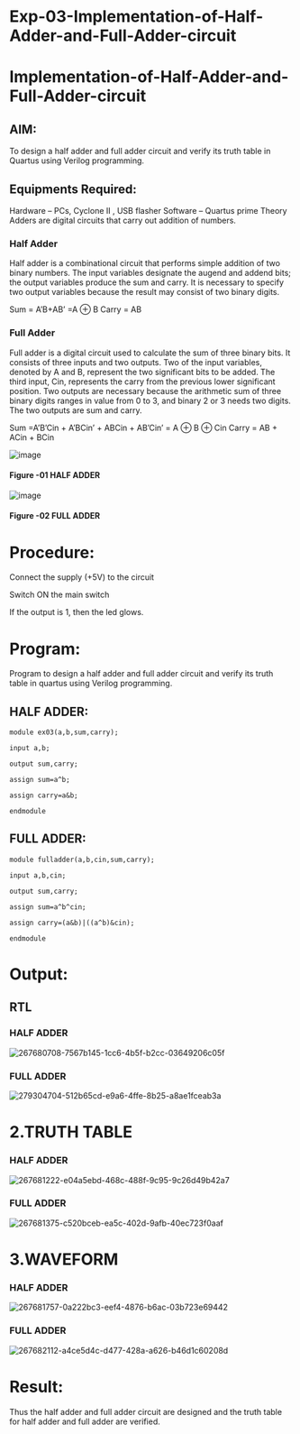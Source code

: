 
# Exp-03-Implementation-of-Half-Adder-and-Full-Adder-circuit

# Implementation-of-Half-Adder-and-Full-Adder-circuit
## AIM:
To design a half adder and full adder circuit and verify its truth table in Quartus using Verilog programming.

## Equipments Required:
Hardware – PCs, Cyclone II , USB flasher
Software – Quartus prime
Theory
Adders are digital circuits that carry out addition of numbers.

### Half Adder
Half adder is a combinational circuit that performs simple addition of two binary numbers. The input variables designate the augend and addend bits; the output variables produce the sum and carry. It is necessary to specify two output variables because the result may consist of two binary digits.

Sum = A’B+AB’ =A ⊕ B Carry = AB

### Full Adder
Full adder is a digital circuit used to calculate the sum of three binary bits. It consists of three inputs and two outputs. Two of the input variables, denoted by A and B, represent the two significant bits to be added. The third input, Cin, represents the carry from the previous lower significant position. Two outputs are necessary because the arithmetic sum of three binary digits ranges in value from 0 to 3, and binary 2 or 3 needs two digits. The two outputs are sum and carry.

Sum =A’B’Cin + A’BCin’ + ABCin + AB’Cin’ = A ⊕ B ⊕ Cin Carry = AB + ACin + BCin

 ![image](https://user-images.githubusercontent.com/36288975/163552156-a13e5a56-c638-4110-97d9-8896907c8d25.png)

#### Figure -01 HALF ADDER 


![image](https://user-images.githubusercontent.com/36288975/163552057-b3547877-6d07-45b4-b7e0-bcfebfad9e1d.png)

#### Figure -02 FULL ADDER 

# Procedure:
Connect the supply (+5V) to the circuit

Switch ON the main switch

If the output is 1, then the led glows.
 
# Program:
Program to design a half adder and full adder circuit and verify its truth table in quartus using Verilog programming.

## HALF ADDER:
 ```
module ex03(a,b,sum,carry);

input a,b;

output sum,carry;

assign sum=a^b;

assign carry=a&b;

endmodule
```
## FULL ADDER:
```
module fulladder(a,b,cin,sum,carry); 

input a,b,cin;

output sum,carry;

assign sum=a^b^cin;

assign carry=(a&b)|((a^b)&cin);

endmodule 
```
# Output:
## RTL
### HALF ADDER
![267680708-7567b145-1cc6-4b5f-b2cc-03649206c05f](https://github.com/nivetharajaa/Exp-02-Implementation-of-Half-Adder-and-Full-Adder-circuit/assets/120543388/69532f0c-b4ec-42e1-b3e3-915eb60af526)

### FULL ADDER 
![279304704-512b65cd-e9a6-4ffe-8b25-a8ae1fceab3a](https://github.com/nivetharajaa/Exp-02-Implementation-of-Half-Adder-and-Full-Adder-circuit/assets/120543388/3dd88bec-5f6e-452d-b286-a1a7167905dd)


# 2.TRUTH TABLE
### HALF ADDER
![267681222-e04a5ebd-468c-488f-9c95-9c26d49b42a7](https://github.com/nivetharajaa/Exp-02-Implementation-of-Half-Adder-and-Full-Adder-circuit/assets/120543388/9849c5bf-690c-4b4b-b2c6-767fa4ab74ce)

### FULL ADDER
![267681375-c520bceb-ea5c-402d-9afb-40ec723f0aaf](https://github.com/nivetharajaa/Exp-02-Implementation-of-Half-Adder-and-Full-Adder-circuit/assets/120543388/44ae5129-7db2-4441-bdf0-c176cc3e848b)

# 3.WAVEFORM
### HALF ADDER 
![267681757-0a222bc3-eef4-4876-b6ac-03b723e69442](https://github.com/nivetharajaa/Exp-02-Implementation-of-Half-Adder-and-Full-Adder-circuit/assets/120543388/a0de74a9-3f13-450e-bcd4-a4b845f1108c)

### FULL ADDER 

![267682112-a4ce5d4c-d477-428a-a626-b46d1c60208d](https://github.com/nivetharajaa/Exp-02-Implementation-of-Half-Adder-and-Full-Adder-circuit/assets/120543388/60fccd85-f5b8-430f-bfc9-4deae415effe)

# Result:
Thus the half adder and full adder circuit are designed and the truth table for half adder and full adder are verified.

